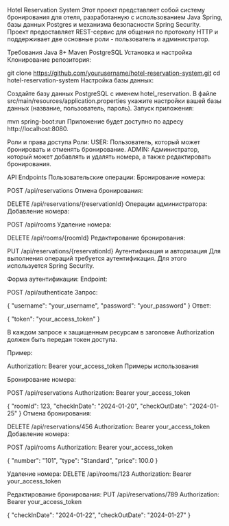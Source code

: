 Hotel Reservation System
Этот проект представляет собой систему бронирования для отеля, разработанную с использованием Java Spring, базы данных Postgres и механизма безопасности Spring Security. Проект предоставляет REST-сервис для общения по протоколу HTTP и поддерживает две основные роли - пользователь и администратор.

Требования
Java 8+
Maven
PostgreSQL
Установка и настройка
Клонирование репозитория:

git clone https://github.com/yourusername/hotel-reservation-system.git
cd hotel-reservation-system
Настройка базы данных:

Создайте базу данных PostgreSQL с именем hotel_reservation.
В файле src/main/resources/application.properties укажите настройки вашей базы данных (название, пользователь, пароль).
Запуск приложения:


mvn spring-boot:run
Приложение будет доступно по адресу http://localhost:8080.

Роли и права доступа
Роли:
USER: Пользователь, который может бронировать и отменять бронирование.
ADMIN: Администратор, который может добавлять и удалять номера, а также редактировать бронирования.

API Endpoints
Пользовательские операции:
Бронирование номера:

POST /api/reservations
Отмена бронирования:

DELETE /api/reservations/{reservationId}
Операции администратора:
Добавление номера:

POST /api/rooms
Удаление номера:

DELETE /api/rooms/{roomId}
Редактирование бронирования:

PUT /api/reservations/{reservationId}
Аутентификация и авторизация
Для выполнения операций требуется аутентификация. Для этого используется Spring Security.


Форма аутентификации:
Endpoint:

POST /api/authenticate
Запрос:

{
    "username": "your_username",
    "password": "your_password"
}
Ответ:

{
    "token": "your_access_token"
}

В каждом запросе к защищенным ресурсам в заголовке Authorization должен быть передан токен доступа.

Пример:

Authorization: Bearer your_access_token
Примеры использования

Бронирование номера:

POST /api/reservations
Authorization: Bearer your_access_token

{
    "roomId": 123,
    "checkInDate": "2024-01-20",
    "checkOutDate": "2024-01-25"
}
Отмена бронирования:

DELETE /api/reservations/456
Authorization: Bearer your_access_token
Добавление номера:

POST /api/rooms
Authorization: Bearer your_access_token

{
    "number": "101",
    "type": "Standard",
    "price": 100.0
}

Удаление номера:
DELETE /api/rooms/123
Authorization: Bearer your_access_token

Редактирование бронирования:
PUT /api/reservations/789
Authorization: Bearer your_access_token

{
    "checkInDate": "2024-01-22",
    "checkOutDate": "2024-01-27"
}
